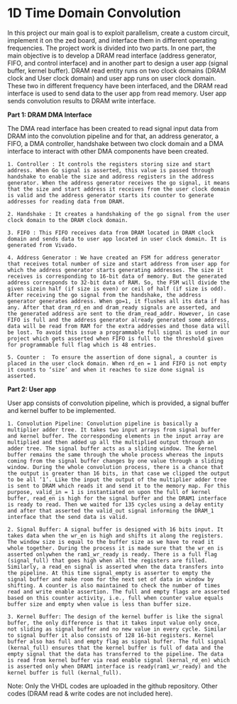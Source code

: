 # 1D Time Domain Convolution

In this project our main goal is to exploit parallelism, create a custom circuit, implement it on the zed board, and interface them in different operating frequencies. The project work is divided into two parts. In one part, the main objective is to develop a DRAM read interface (address generator, FIFO, and control interface) and in another part to design a user app (signal buffer, kernel buffer). DRAM read entity runs on two clock domains (DRAM clock and User clock domain) and user app runs on user clock domain. These two in different frequency have been interfaced, and the DRAM read interface is used to send data to the user app from read memory. User app sends convolution results to DRAM write interface.

**Part 1: DRAM DMA Interface**

The DMA read interface has been created to read signal input data from DRAM into the convolution pipeline and for that, an address generator, a FIFO, a DMA controller, handshake between two clock domain and a DMA interface to interact with other DMA components
have been created. 

	1. Controller : It controls the registers storing size and start address. When Go signal is asserted, this value is passed through handshake to enable the size and address registers in the address generator. When the address generator receives the go signal, it means that the size and start address it receives from the user clock domain is valid and the address generator starts its counter to generate addresses for reading data from DRAM.
	
	2. Handshake : It creates a handshaking of the go signal from the user clock domain to the DRAM clock domain.
	
	3. FIFO : This FIFO receives data from DRAM located in DRAM clock domain and sends data to user app located in user clock domain. It is generated from Vivado.
	
	4. Address Generator : We have created an FSM for address generator that receives total number of size and start address from user app for which the address generator starts generating addresses. The size it receives is corresponding to 16-bit data of memory. But the generated address corresponds to 32-bit data of RAM. So, the FSM will divide the given sizein half (if size is even) or ceil of half (if size is odd). After receiving the go signal from the handshake, the address generator generates address. When go=1, it flushes all its data if has any. After that dram_rd_en and dram_ready signals are asserted, and the generated address are sent to the dram_read_addr. However, in case FIFO is full and the address generator already generated some address, data will be read from RAM for the extra addresses and those data will be lost. To avoid this issue a programmable full signal is used in our project which gets asserted when FIFO is full to the threshold given for programmable full flag which is 48 entries.

	5. Counter :  To ensure the assertion of done signal, a counter is placed in the user clock domain. When rd_en = 1 and FIFO is not empty it counts to ‘size’ and when it reaches to size done signal is asserted.

**Part 2: User app**

User app consists of convolution pipeline, which is provided, a signal buffer and kernel buffer to be implemented.

	1. Convolution Pipeline: Convolution pipeline is basically a multiplier adder tree. It takes two input arrays from signal buffer and kernel buffer. The corresponding elements in the input array are multiplied and then added up all the multiplied output through an adder tree. The signal buffer acts as a sliding window. The kernel buffer remains the same through the whole process whereas the inputs coming from the signal buffer changes by one value through a sliding window. During the whole convolution process, there is a chance that the output is greater than 16 bits, in that case we clipped the output to be all ‘1’. Like the input the output of the multiplier adder tree is sent to DRAM which reads it and send it to the memory map. For this purpose, valid_in = 1 is instantiated on upon the full of kernel buffer, read_en is high for the signal buffer and the DRAM1 interface is ready to read. Then we waited for 135 cycles using a delay entity and after that asserted the valid_out signal informing the DRAM_1 interface that the send data is valid.

	2. Signal Buffer: A signal buffer is designed with 16 bits input. It takes data when the wr_en is high and shifts it along the registers. The window size is equal to the buffer size as we have to read it whole together. During the process it is made sure that the wr_en is asserted onlywhen the ram1_wr_ready is ready. There is a full flag (signal_full) that goes high when all the registers are filled. Similarly, a read_en signal is asserted when the data transfers into the pipeline. At this time signal_empty is asserter to empty the signal buffer and make room for the next set of data in window by shifting. A counter is also maintained to check the number of times read and write enable assertion. The full and empty flags are asserted based on this counter activity, i.e., full when counter value equals buffer size and empty when value is less than buffer size. 
	
	3. Kernel Buffer: The design of the kernel buffer is like the signal buffer, the only difference is that it takes input value only once, not sliding as signal buffer and no new value in every cycle. Similar to signal buffer it also consists of 128 16-bit registers. Kernel buffer also has full and empty flag as signal buffer. The full signal (kernal_full) ensures that the kernel buffer is full of data and the empty signal that the data has transferred to the pipeline. The data is read from kernel buffer via read enable signal (kernal_rd_en) which is asserted only when DRAM1 interface is ready(ram1_wr_ready) and the kernel buffer is full (kernal_full).


Note: Only the VHDL codes are uploaded in the github repository. Other codes (DRAM read & write codes are not included here).
